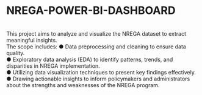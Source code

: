 # NREGA-POWER-BI-DASHBOARD
<br>
This project aims to analyze and visualize the NREGA dataset to extract meaningful insights.<br>
The scope includes:
● Data preprocessing and cleaning to ensure data quality.<br>
● Exploratory data analysis (EDA) to identify patterns, trends, and disparities in
NREGA implementation.<br>
● Utilizing data visualization techniques to present key findings effectively.<br>
● Drawing actionable insights to inform policymakers and administrators about the strengths
and weaknesses of the NREGA program.<br>
